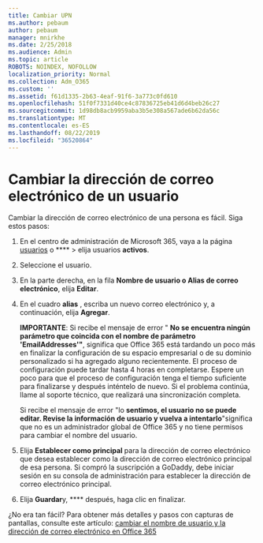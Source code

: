 ```yaml
---
title: Cambiar UPN
ms.author: pebaum
author: pebaum
manager: mnirkhe
ms.date: 2/25/2018
ms.audience: Admin
ms.topic: article
ROBOTS: NOINDEX, NOFOLLOW
localization_priority: Normal
ms.collection: Adm_O365
ms.custom: ''
ms.assetid: f61d1335-2b63-4eaf-91f6-3a773c0fd610
ms.openlocfilehash: 51f0f7331d40ce4c87836725eb41d6d4beb26c27
ms.sourcegitcommit: 1d98db8acb9959aba3b5e308a567ade6b62da56c
ms.translationtype: MT
ms.contentlocale: es-ES
ms.lasthandoff: 08/22/2019
ms.locfileid: "36520864"
---
```

# <a name="change-a-users-email-address"></a>Cambiar la dirección de correo electrónico de un usuario

Cambiar la dirección de correo electrónico de una persona es fácil. Siga estos pasos:
  
1. En el centro de administración de Microsoft 365, vaya a la página [usuarios](https://go.microsoft.com/fwlink/p/?linkid=834822) o **** \> elija usuarios **activos**.
    
2. Seleccione el usuario.
    
3. En la parte derecha, en la fila **Nombre de usuario o Alias de correo electrónico**, elija **Editar**.
    
4. En el cuadro **alias** , escriba un nuevo correo electrónico y, a continuación, elija **Agregar**.
    
    **IMPORTANTE**: Si recibe el mensaje de error " **No se encuentra ningún parámetro que coincida con el nombre de parámetro 'EmailAddresses'"**, significa que Office 365 está tardando un poco más en finalizar la configuración de su espacio empresarial o de su dominio personalizado si ha agregado alguno recientemente. El proceso de configuración puede tardar hasta 4 horas en completarse. Espere un poco para que el proceso de configuración tenga el tiempo suficiente para finalizarse y después inténtelo de nuevo. Si el problema continúa, llame al soporte técnico, que realizará una sincronización completa.
    
    Si recibe el mensaje de error "lo **sentimos, el usuario no se puede editar. Revise la información de usuario y vuelva a intentarlo**"significa que no es un administrador global de Office 365 y no tiene permisos para cambiar el nombre del usuario.
    
5. Elija **Establecer como principal** para la dirección de correo electrónico que desea establecer como la dirección de correo electrónico principal de esa persona. Si compró la suscripción a GoDaddy, debe iniciar sesión en su consola de administración para establecer la dirección de correo electrónico principal. 
    
6. Elija **Guardar**y, **** después, haga clic en finalizar.
    
¿No era tan fácil? Para obtener más detalles y pasos con capturas de pantallas, consulte este artículo: [cambiar el nombre de usuario y la dirección de correo electrónico en Office 365](https://support.office.com/article/Change-a-user-name-and-email-address-in-Office-365-fb5ac074-e203-4e1f-9843-b9d1a3e03297.aspx)
  

